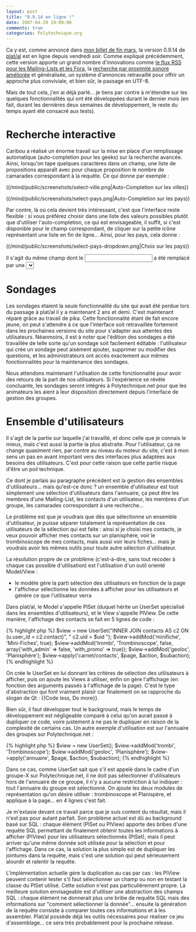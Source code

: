 ```yaml
---
layout: post
title: "0.9.14 en ligne !"
date: 2007-04-29 19:09:00
comments: true
categories: Polytechnique.org
---
```

Ca y est, comme annoncé dans [mon billet de fin mars](/mind/post/2007/03/30/Un-apercu-de-la-version-0914-de-plat/al), la version 0.9.14 de [plat/al](http://opensource.polytechnique.org/platal) est en ligne depuis vendredi soir. Comme expliqué précédemment, cette version apporte un grand nombre d'innovations comme [le flux RSS pour les Mailing-Lists et les Fora](/mind/post/2007/02/25/Un-client-RSS-pour-lire-les-Forums-NNTP-et-les-Mailing-Lists), la [recherche par proximité sonore améliorée](/mind/post/2007/03/15/Soundex-Francais) et généralisée, un système d'annonces retravaillé pour offrir un approche plus conviviale, et bien sûr, le passage en UTF-8.

Mais de tout cela, j'en ai déjà parlé... je tiens par contre à m'étendre sur les quelques fonctionnalités qui ont été développées durant le dernier mois (en fait, durant les dernières deux semaines de développement, le reste du temps ayant été consacré aux tests).

<!-- more -->

Recherche interactive
=====================

Caribou a réalisé un énorme travail sur la mise en place d'un remplissage automatique (auto-completion pour les geeks) sur la recherche avancée. Ainsi, lorsqu'on tape quelques caractères dans un champ, une liste de propositions apparaît avec pour chaque proposition le nombre de camarades correspondant à la requête. Ce qui donne par exemple :

((/mind/public/screenshots/select-ville.png|Auto-Completion sur les villes))

((/mind/public/screenshots/select-pays.png|Auto-Completion sur les pays))

Par contre, là où cela devient très intéressant, c'est que l'interface reste flexible : si vous préférez choisir dans une liste des valeurs possibles plutôt que d'utiliser l'auto-completion, ce qui est envisageable, il suffit, si c'est disponible pour le champ correspondant, de cliquer sur la petite icône représentant une liste en fin de ligne... Ainsi, pour les pays, cela donne :

((/mind/public/screenshots/select-pays-dropdown.png|Choix sur les pays))

Il s'agit du même champ dont le <input type="text"> a été remplacé par une <select>.

Sondages
========

Les sondages étaient la seule fonctionnalité du site qui avait été perdue lors du passage à plat/al il y a maintenant 2 ans et demi. C'est maintenant réparé grâce au travail de pika. Cette fonctionnalité étant de fait encore jeune, on peut s'attendre à ce que l'interface soit retravaillée fortement dans les prochaines versions du site pour s'adapter aux attentes des utilisateurs. Néanmoins, il est à noter que l'édition des sondages a été travaillée de telle sorte qu'un sondage soit facilement éditable : l'utilisateur qui crée un sondage peut aisément ajouter, supprimer ou modifier des questions, et les administrateurs ont accès exactement aux mêmes fonctionnalités pour la maintenance des sondages.

Nous attendons maintenant l'utilisation de cette fonctionnalité pour avoir des retours de la part de nos utilisateurs. Si l'expérience se révèle concluante, les sondages seront intégrés à Polytechnique.net pour que les animateurs les aient à leur disposition directement depuis l'interface de gestion des groupes.

Ensemble d'utilisateurs
=======================

Il s'agit de la partie sur laquelle j'ai travaillé, et donc celle que je connais le mieux, mais c'est aussi la partie la plus abstraite. Pour l'utilisateur, ça ne change quasiment rien, par contre au niveau du moteur du site, c'est à mon sens un pas en avant important vers des interfaces plus adaptées aux besoins des utilisateurs. C'est pour cette raison que cette partie risque d'être un poil technique.

Ce dont je parlais au paragraphe précédent est la gestion des ensembles d'utilisateurs... mais qu'est-ce donc ? un ensemble d'utilisateur est tout simplement une sélection d'utilisateurs dans l'annuaire, ça peut être les membres d'une Mailing-List, les contacts d'un utilisateur, les membres d'un groupe, les camarades correspondant à une recherche...

Le problème est que je voudrais que dès que sélectionne un ensemble d'utilisateur, je puisse séparer totalement la représentation de ces utilisateurs de la sélection qui est faite : ainsi si je choisi mes contacts, je veux pouvoir afficher mes contacts sur un planisphère, voir le trombinoscope de mes contacts, mais aussi voir leurs fiches... mais je voudrais avoir les mêmes outils pour toute autre sélection d'utilisateur.

La résolution propre de ce problème (c'est-à-dire, sans tout recoder à chaque cas possible d'utilisation) est l'utilisation d'un outil orienté Model/View :

*   le modèle gère la parti sélection des utilisateurs en fonction de la page
*   l'afficheur sélectionne les données à afficher pour les utilisateurs et génère ce que l'utilisateur verra

Dans plat/al, le Model s'appelle PlSet (duquel hérite un UserSet spécialisé dans les ensembles d'utilisateurs), et le View s'appelle PlView. De cette manière, l'affichage des contacts se fait en 5 lignes de code :


{% highlight php %}
$view = new UserSet("INNER JOIN contacts AS c2 ON (u.user_id = c2.contact)", " c2.uid = $uid ");
$view->addMod('minifiche', 'Mini-Fiches', true); 
$view->addMod('trombi', 'Trombinoscope', false, array('with_admin' => false, 'with_promo' => true)); 
$view->addMod('geoloc', 'Planisphère'); 
$view->apply('carnet/contacts', $page, $action, $subaction); 
{% endhighlight %}

On crée le UserSet en lui donnant les critères de sélection des utilisateurs à afficher, puis on ajoute les Views à utiliser, enfin on gère l'affichage (en fonction des arguments passés à l'affichage de la page). C'est le type d'abstraction qui font vraiment plaisir car finalement on se rapproche du slogan de Qt : {{Code less, Do more}}.

Bien sûr, il faut développer tout le background, mais le temps de développement est négligeable comparé à celui qu'on aurait passé à dupliquer ce code, voire justement à ne pas le dupliquer en raison de la complexité de certains cas. Un autre exemple d'utilisation est sur l'annuaire des groupes sur Polytechnique.net :


{% highlight php %}
$view = new UserSet(); 
$view->addMod('trombi', 'Trombinoscope'); 
$view->addMod('geoloc', 'Planisphère'); 
$view->apply('annuaire', $page, $action, $subaction); 
{% endhighlight %}

Dans ce cas, comme UserSet sait que s'il est appelé dans le cadre d'un groupe-X sur Polytechnique.net, il ne doit pas sélectionner d'utilisateurs hors de l'annuaire de ce groupe, il n'y a aucune restriction à lui indiquer : tout l'annuaire du groupe est sélectionné. On ajoute les deux modules de représentation qu'on désire utiliser : trombinoscope et Planispère, et applique à la page... en 4 lignes c'est fait.

Je m'extasie devant ce travail parce que je suis content du résultat, mais il n'est pas pour autant parfait. Son problème actuel est dû au background basé sur SQL : chaque élément (PlSet ou PlView) apporte des bribes d'une requête SQL permettant de finalement obtenir toutes les informations à afficher (PlView) pour les utilisateurs sélectionnés (PlSet), mais il peut arriver qu'une même donnée soit utilisée pour la sélection et pour l'affichage. Dans ce cas, la solution la plus simple est de dupliquer les jointures dans la requête, mais c'est une solution qui peut sérieusement alourdir et ralentir la requête.

L'implémentation actuelle gère la duplication au cas par cas : les PlView peuvent contenir tester s'il faut sélectionner un champ ou non en testant la classe du PlSet utilisé. Cette solution n'est pas particulièrement propre. La meilleure solution envisageable est d'utiliser une abstraction des champs SQL : chaque élément ne donnerait plus une bribe de requête SQL mais des informations sur "comment sélectionner la donnée"... ensuite la génération de la requête consiste à comparer toutes ces informations et à les assembler. Plat/al possède déjà les outils nécessaires pour réaliser ce jeu d'assemblage... ce sera très probablement pour la prochaine release.
